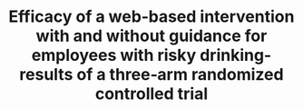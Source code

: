 --- 
abstract: '' 
authors: 
 - L Boß
 -  D Lehr
 -  MP Schaub
 -  R Paz Castro
 -  H Riper
 -  M Berking
 -  admin
doi: '' 
featured: false 
publication: '*Addiction*, 42' 
publication_short: '' 
publishDate: '2018-01-01' 
title: 'Efficacy of a web‐based intervention with and without guidance for employees with risky drinking- results of a three‐arm randomized controlled trial' 
url_code: '' 
url_dataset: '' 
url_pdf: '' 
url_poster: '' 
url_project: '' 
url_slides: '' 
url_source: '' 
url_video: '' 
---